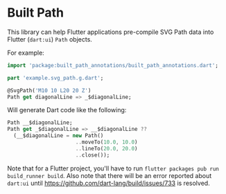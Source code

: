 # Built Path

This library can help Flutter applications pre-compile SVG Path data into Flutter (`dart:ui`) `Path` objects.

For example:

```dart
import 'package:built_path_annotations/built_path_annotations.dart';

part 'example.svg_path.g.dart';

@SvgPath('M10 10 L20 20 Z')
Path get diagonalLine => _$diagonalLine;
```

Will generate Dart code like the following:

```dart
Path __$diagonalLine;
Path get _$diagonalLine => __$diagonalLine ?? 
  (__$diagonalLine = new Path()
                      ..moveTo(10.0, 10.0)
                      ..lineTo(20.0, 20.0)
                      ..close());
```

Note that for a Flutter project, you'll have to run `flutter packages pub run build_runner build`.
Also note that there will be an error reported about `dart:ui` until https://github.com/dart-lang/build/issues/733
is resolved.